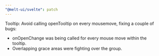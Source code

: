 ```yaml
---
"@melt-ui/svelte": patch
---
```


Tooltip: Avoid calling openTooltip on every mousemove, fixing a couple of bugs:
- onOpenChange was being called for every mouse move within the tooltip.
- Overlapping grace areas were fighting over the group.

